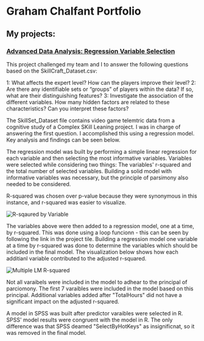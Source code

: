 # Graham Chalfant Portfolio
## My projects:

### [Advanced Data Analysis: Regression Variable Selection ](https://github.com/GrahamChalfant/Advanced_Data_Analysis_Project)

This project challenged my team and I to answer the following questions based on the SkillCraft_Dataset.csv: 

1: What affects the expert level? How can the players improve their level?
2: Are there any identifiable sets or “groups” of players within the data? If so, what are their distinguishing features? 
3: Investigate the association of the different variables. How many hidden factors are related to these characteristics? Can you interpret these factors?

The SkillSet_Dataset file contains video game telemtric data from a cognitive study of a Complex SKill Leaning project. I was in charge of answering the first question. I accomplished this using a regression model. Key analysis and findings can be seen below.  

The regression model was built by performing a simple linear regression for each variable and then selecting the most informative variables. Variables were selected while considering two things: The variables' r-squared and the total number of selected variables. Building a solid model with informative variables was necessary, but the principle of parsimony also needed to be considered. 

R-squared was chosen over p-value because they were synonymous in this instance, and r-squared
was easier to visualize. 

![R-sqaured by Variable](https://user-images.githubusercontent.com/70036009/129126071-91d66901-c239-4499-8837-e1a6abe405db.png)

The variables above were then added to a regression model, one at a time, by r-squared. This was done using a loop funcionn - this can be seen by following the link in the project tile. Building a regression model one variable at a time by r-squared was done to determine the variables which should be included in the final model. The visualization below shows how each additianl variable contributed to the adjusted r-squared. 

![Multiple LM R-squared](https://user-images.githubusercontent.com/70036009/129126196-9b064030-e62c-486a-ae9e-93e51074c79e.png)

Not all varaibels were included in the model to adhear to the principal of parciomony. The first 7 varaibles were included in the model based on this principal. Additional variables added after "TotalHours" did not have a significant impact on the adjusted r-squared. 

A model in SPSS was built after predictor varaibles were selected in R. SPSS' model results were congruent with the model in R. The only difference was that SPSS deamed "SelectByHotKeys" as insignificnat, so it was removed in the final model. 

